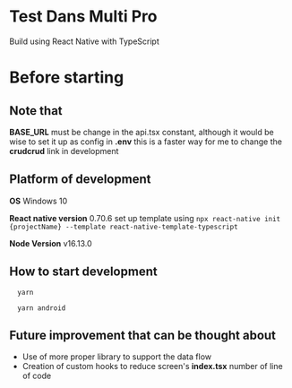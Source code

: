 # Test Dans Multi Pro

Build using React Native with TypeScript

# Before starting
## Note that 

**BASE_URL** must be change in the api.tsx constant, although it would be wise to set it up as config in **.env** this is a faster way for me to change the **crudcrud** link in development

## Platform of development
**OS** Windows 10

**React native version** 0.70.6 set up template using `npx react-native init {projectName} --template react-native-template-typescript`

**Node Version** v16.13.0 

## How to start development

```
  yarn
```

```
  yarn android
```

## Future improvement that can be thought about
- Use of more proper library to support the data flow
- Creation of custom hooks to reduce screen's **index.tsx** number of line of code
